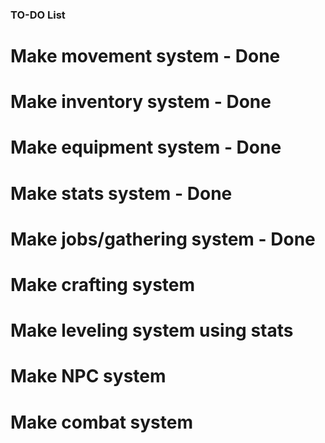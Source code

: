 ### TO-DO List ###

# Make movement system - Done

# Make inventory system - Done

# Make equipment system - Done

# Make stats system - Done

# Make jobs/gathering system - Done

# Make crafting system

# Make leveling system using stats

# Make NPC system

# Make combat system
